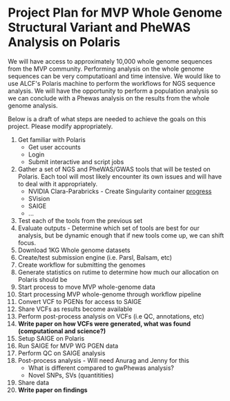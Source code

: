 # Project Plan for MVP Whole Genome Structural Variant and PheWAS Analysis on Polaris

We will have access to approximately 10,000 whole genome sequences from the MVP community.
Performing analysis on the whole genome sequences can be very computatioanl and time intensive. We would like to use ALCF's Polaris machine to perform the workflows for NGS sequence analysis.
We will have the opportunity to perform a population analysis so we can conclude with a Phewas analysis on the results from the whole genome analysis.

Below is a draft of what steps are needed to achieve the goals on this project. Please modify appropriately.

1. Get familiar with Polaris
   * Get user accounts
   * Login
   * Submit interactive and script jobs
2. Gather a set of NGS and PheWAS/GWAS tools that will be tested on Polaris. Each tool will most likely encounter its own issues and will have to deal with it appropriately.
   * NVIDIA Clara-Parabricks - Create Singularity container [progress](https://github.com/exascale-genomics/mvp-wgs-sv/blob/main/parabricks_readme.md)
   * SVision
   * SAIGE
   * ...
3. Test each of the tools from the previous set
4. Evaluate outputs - Determine which set of tools are best for our analysis, but be dynamic enough that if new tools come up, we can shift focus.
6. Download 1KG Whole genome datasets
7. Create/test submission engine (i.e. Parsl, Balsam, etc)
8. Create workflow for submitting the genomes
9. Generate statistics on rutime to determine how much our allocation on Polaris should be
10. Start process to move MVP whole-genome data
11. Start processing MVP whole-genome through workflow pipeline
12. Convert VCF to PGENs for access to SAIGE
13. Share VCFs as results become available
14. Perform post-process analysis on VCFs (i.e QC, annotations, etc)
15. <b>Write paper on how VCFs were generated, what was found (computational and science?)</b>
16. Setup SAIGE on Polaris
17. Run SAIGE for MVP WG PGEN data
18. Perform QC on SAIGE analysis
19. Post-process analysis - Will need Anurag and Jenny for this
    * What is different compared to gwPhewas analysis?
    * Novel SNPs, SVs (quantitities)
20. Share data
21. <b>Write paper on findings</b>
